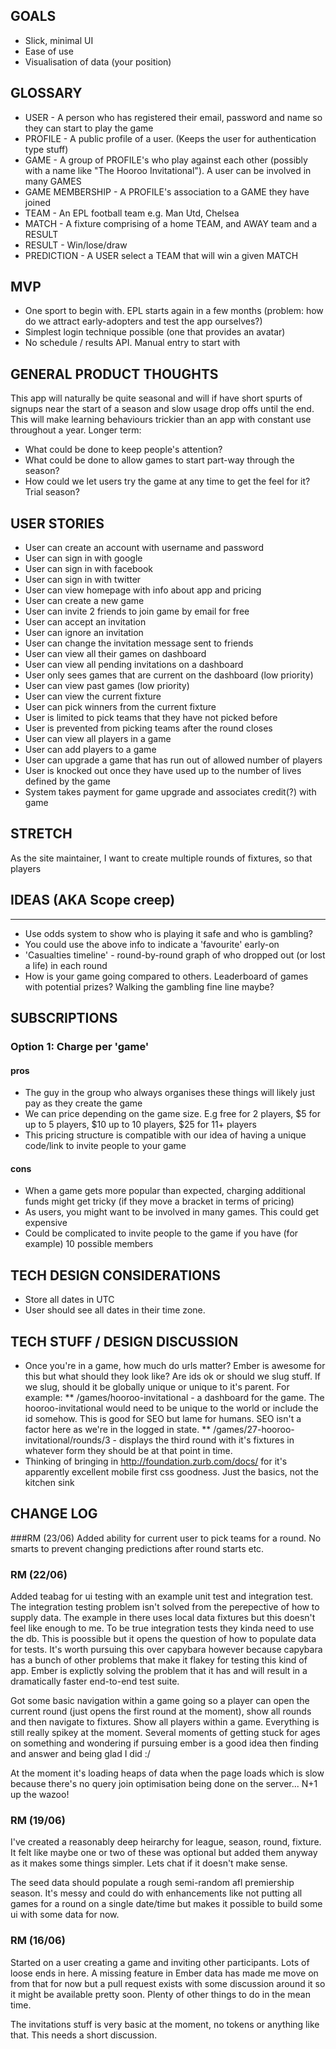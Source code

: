 ## GOALS

* Slick, minimal UI
* Ease of use
* Visualisation of data (your position)


## GLOSSARY

* USER            - A person who has registered their email, password and name so they can start to play the game
* PROFILE         - A public profile of a user. (Keeps the user for authentication type stuff)
* GAME            - A group of PROFILE's who play against each other (possibly with a name like "The Hooroo Invitational"). A user can be involved in many GAMES
* GAME MEMBERSHIP - A PROFILE's association to a GAME they have joined
* TEAM            - An EPL football team e.g. Man Utd, Chelsea
* MATCH           - A fixture comprising of a home TEAM, and AWAY team and a RESULT
* RESULT          - Win/lose/draw
* PREDICTION      - A USER select a TEAM that will win a given MATCH


## MVP

* One sport to begin with. EPL starts again in a few months (problem: how do we attract early-adopters and test the app ourselves?)
* Simplest login technique possible (one that provides an avatar)
* No schedule / results API. Manual entry to start with


## GENERAL PRODUCT THOUGHTS
This app will naturally be quite seasonal and will if have short spurts of signups near the start of a season and slow usage drop offs until the end. This will make learning behaviours trickier than an app with constant use throughout a year. Longer term:
* What could be done to keep people's attention?
* What could be done to allow games to start part-way through the season?
* How could we let users try the game at any time to get the feel for it?  Trial season?

## USER STORIES

* User can create an account with username and password
* User can sign in with google
* User can sign in with facebook
* User can sign in with twitter
* User can view homepage with info about app and pricing
* User can create a new game
* User can invite 2 friends to join game by email for free
* User can accept an invitation
* User can ignore an invitation
* User can change the invitation message sent to friends
* User can view all their games on dashboard
* User can view all pending invitations on a dashboard
* User only sees games that are current on the dashboard (low priority)
* User can view past games (low priority)
* User can view the current fixture
* User can pick winners from the current fixture
* User is limited to pick teams that they have not picked before
* User is prevented from picking teams after the round closes
* User can view all players in a game
* User can add players to a game
* User can upgrade a game that has run out of allowed number of players
* User is knocked out once they have used up to the number of lives defined by the game
* System takes payment for game upgrade and associates credit(?) with game


## STRETCH

As the site maintainer, I want to create multiple rounds of fixtures, so that players


## IDEAS (AKA Scope creep)
-----------------------
* Use odds system to show who is playing it safe and who is gambling?
* You could use the above info to indicate a 'favourite' early-on
* 'Casualties timeline' - round-by-round graph of who dropped out (or lost a life) in each round
* How is your game going compared to others. Leaderboard of games with potential prizes? Walking the gambling fine line maybe?


## SUBSCRIPTIONS

### Option 1: Charge per 'game'

#### pros
* The guy in the group who always organises these things will likely just pay as they create the game
* We can price depending on the game size. E.g free for 2 players, $5 for up to 5 players, $10 up to 10 players, $25 for 11+ players
* This pricing structure is compatible with our idea of having a unique code/link to invite people to your game

#### cons
* When a game gets more popular than expected, charging additional funds might get tricky (if they move a bracket in terms of pricing)
* As users, you might want to be involved in many games. This could get expensive
* Could be complicated to invite people to the game if you have (for example) 10 possible members

## TECH DESIGN CONSIDERATIONS
* Store all dates in UTC
* User should see all dates in their time zone.


## TECH STUFF / DESIGN DISCUSSION
* Once you're in a game, how much do urls matter? Ember is awesome for this but what should they look like? Are ids ok or should we slug stuff. If we slug, should it be globally unique or unique to it's parent. For example:
** /games/hooroo-invitational - a dashboard for the game. The hooroo-invitational would need to be unique to the world or include the id somehow. This is good for SEO but lame for humans. SEO isn't a factor here as we're in the logged in state.
** /games/27-hooroo-invitational/rounds/3 - displays the third round with it's fixtures in whatever form they should be at that point in time.
* Thinking of bringing in http://foundation.zurb.com/docs/ for it's apparently excellent mobile first css goodness. Just the basics, not the kitchen sink


## CHANGE LOG

###RM (23/06)
Added ability for current user to pick teams for a round. No smarts to prevent changing predictions after round starts etc.

### RM (22/06)
Added teabag for ui testing with an example unit test and integration test. The integration testing problem isn't solved from the perepective of how to supply data. The example in there uses local data fixtures but this doesn't feel like enough to me. To be true integration tests they kinda need to use the db. This is poossible but it opens the question of how to populate data for tests.  It's worth pursuing this over capybara however because capybara has a bunch of other problems that make it flakey for testing this kind of app. Ember is explictly solving the problem that it has and will result in a dramatically faster end-to-end test suite.

Got some basic navigation within a game going so a player can open the current round (just opens the first round at the moment), show all rounds and then navigate to fixtures. Show all players within a game.  Everything is still really spikey at the moment. Several moments of getting stuck for ages on something and wondering if pursuing ember is a good idea then finding and answer and being glad I did :/

At the moment it's loading heaps of data when the page loads which is slow because there's no query join optimisation being done on the server... N+1 up the wazoo!

### RM (19/06)
I've created a reasonably deep heirarchy for league, season, round, fixture. It felt like maybe one or two of these was optional but added them anyway as it makes some things simpler. Lets chat if it doesn't make sense.

The seed data should populate a rough semi-random afl premiership season. It's messy and could do with enhancements like not putting all games for a round on a single date/time but makes it possible to build some ui with some data for now.

### RM (16/06)
Started on a user creating a game and inviting other participants. Lots of loose ends in here. A missing feature in Ember data has made me move on from that for now but a pull request exists with some discussion around it so it might be available pretty soon. Plenty of other things to do in the mean time.

The invitations stuff is very basic at the moment, no tokens or anything like that. This needs a short discussion.

